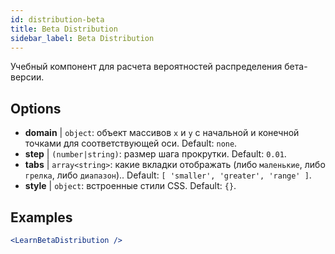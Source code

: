 ```yaml
---
id: distribution-beta
title: Beta Distribution
sidebar_label: Beta Distribution
---
```


Учебный компонент для расчета вероятностей распределения бета-версии.

## Options

* __domain__ | `object`: объект массивов `x` и `y` с начальной и конечной точками для соответствующей оси. Default: `none`.
* __step__ | `(number|string)`: размер шага прокрутки. Default: `0.01`.
* __tabs__ | `array<string>`: какие вкладки отображать (либо `маленькие`, либо `грелка`, либо `диапазон`).. Default: `[
  'smaller',
  'greater',
  'range'
]`.
* __style__ | `object`: встроенные стили CSS. Default: `{}`.


## Examples

```jsx live
<LearnBetaDistribution />
```


